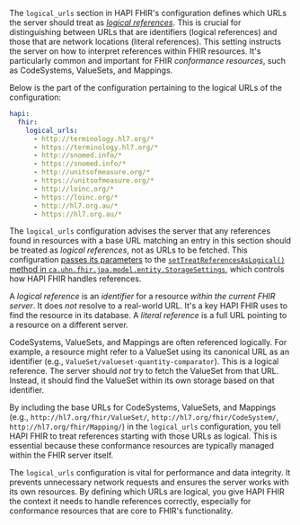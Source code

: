 The `logical_urls` section in HAPI FHIR's configuration defines which URLs the server should treat as [*logical references*](https://hapifhir.io/hapi-fhir/docs/server_jpa/configuration.html#logical-references). This is crucial for distinguishing between URLs that are identifiers (logical references) and those that are network locations (literal references).  This setting instructs the server on how to interpret references within FHIR resources.  It's particularly common and important for FHIR *conformance resources*, such as CodeSystems, ValueSets, and Mappings.

Below is the part of the configuration pertaining to the logical URLs of the configuration:



```yaml
hapi:
  fhir:
    logical_urls:
      - http://terminology.hl7.org/*
      - https://terminology.hl7.org/*
      - http://snomed.info/*
      - https://snomed.info/*
      - http://unitsofmeasure.org/*
      - https://unitsofmeasure.org/*
      - http://loinc.org/*
      - https://loinc.org/*
      - http://hl7.org.au/*
      - https://hl7.org.au/*
```

The `logical_urls` configuration advises the server that any references found in resources with a base URL matching an entry in this section should be treated as *logical references*, not as URLs to be fetched. This configuration [passes its parameters](https://github.com/hapifhir/hapi-fhir-jpaserver-starter/blob/d6359e1561cf49d928c203e2a8ab716f74d3601b/src/main/java/ca/uhn/fhir/jpa/starter/common/FhirServerConfigCommon.java#L176) to the [`setTreatReferencesAsLogical()` method in `ca.uhn.fhir.jpa.model.entity.StorageSettings`](https://hapifhir.io/hapi-fhir/apidocs/hapi-fhir-jpaserver-model/ca/uhn/fhir/jpa/model/entity/StorageSettings.html#setTreatReferencesAsLogical(java.util.Set)), which controls how HAPI FHIR handles references.

A *logical reference* is an *identifier* for a resource *within the current FHIR server*.  It does *not* resolve to a real-world URL.  It's a key HAPI FHIR uses to find the resource in its database.  A *literal reference* is a full URL pointing to a resource on a different server.

CodeSystems, ValueSets, and Mappings are often referenced logically.  For example, a resource might refer to a ValueSet using its canonical URL as an identifier (e.g., `ValueSet/valueset-quantity-comparator`).  This is a logical reference.  The server should *not* try to fetch the ValueSet from that URL.  Instead, it should find the ValueSet within its own storage based on that identifier.

By including the base URLs for CodeSystems, ValueSets, and Mappings (e.g., `http://hl7.org/fhir/ValueSet/`, `http://hl7.org/fhir/CodeSystem/`, `http://hl7.org/fhir/Mapping/`) in the `logical_urls` configuration, you tell HAPI FHIR to treat references starting with those URLs as logical.  This is essential because these conformance resources are typically managed within the FHIR server itself.

The `logical_urls` configuration is vital for performance and data integrity.  It prevents unnecessary network requests and ensures the server works with its own resources.  By defining which URLs are logical, you give HAPI FHIR the context it needs to handle references correctly, especially for conformance resources that are core to FHIR's functionality.








